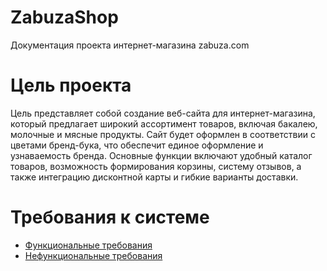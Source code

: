 # ZabuzaShop
Документация проекта интернет-магазина zabuza.com
# Цель проекта
Цель представляет собой создание веб-сайта для интернет-магазина, который предлагает широкий ассортимент товаров, включая бакалею, молочные и мясные продукты. Сайт будет оформлен в соответствии с цветами бренд-бука, что обеспечит единое оформление и узнаваемость бренда. Основные функции включают удобный каталог товаров, возможность формирования корзины, систему отзывов, а также интеграцию дисконтной карты и гибкие варианты доставки.
# Требования к системе
* [Функциональные требования](https://github.com/MaximTarend/ZabuzaShop/blob/main/Requirements/FR.md)
* [Нефункциональные требования](https://github.com/MaximTarend/ZabuzaShop/blob/main/Requirements/NFR.md)

